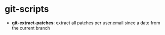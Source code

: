 git-scripts
===========

* **git-extract-patches**: extract all patches per user.email since a date from the current branch
